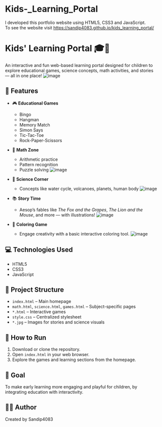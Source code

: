 
# Kids-_Learning_Portal
I developed this portfolio website using HTML5, CSS3 and JavaScript. 
<br>
To see the website visit https://sandip4083.github.io/kids_learning_portal/
# Kids' Learning Portal 🎓🧒

An interactive and fun web-based learning portal designed for children to explore educational games, science concepts, math activities, and stories — all in one place!
![image](https://github.com/user-attachments/assets/0c963a81-8ccc-4e8f-98e4-b6c7354fa4e7)



## 🚀 Features

- 🎮 **Educational Games**  
  - Bingo
  - Hangman
  - Memory Match
  - Simon Says
  - Tic-Tac-Toe
  - Rock-Paper-Scissors

- 🔢 **Math Zone**  
  - Arithmetic practice
  - Pattern recognition
  - Puzzle solving
![image](https://github.com/user-attachments/assets/d2066596-f72f-4819-bfb4-1fd08433b1e0)

- 🔬 **Science Corner**  
  - Concepts like water cycle, volcanoes, planets, human body
![image](https://github.com/user-attachments/assets/034ddd16-2779-4b8c-b48c-e59323287b38)


- 📚 **Story Time**  
  - Aesop’s fables like *The Fox and the Grapes*, *The Lion and the Mouse*, and more — with illustrations!
![image](https://github.com/user-attachments/assets/756fb845-16cd-40b8-adf4-3b5307543ee7)

- 🎨 **Coloring Game**  
  - Engage creativity with a basic interactive coloring tool.
![image](https://github.com/user-attachments/assets/addce659-5ff6-4a9f-bc4b-e27b95d27786)

## 💻 Technologies Used

- HTML5  
- CSS3  
- JavaScript

## 📁 Project Structure

- `index.html` – Main homepage  
- `math.html`, `science.html`, `games.html` – Subject-specific pages  
- `*.html` – Interactive games  
- `style.css` – Centralized stylesheet  
- `*.jpg` – Images for stories and science visuals  

## 📌 How to Run

1. Download or clone the repository.
2. Open `index.html` in your web browser.
3. Explore the games and learning sections from the homepage.

## 🎯 Goal

To make early learning more engaging and playful for children, by integrating education with interactivity.

## 👨‍💻 Author

Created by Sandip4083  


